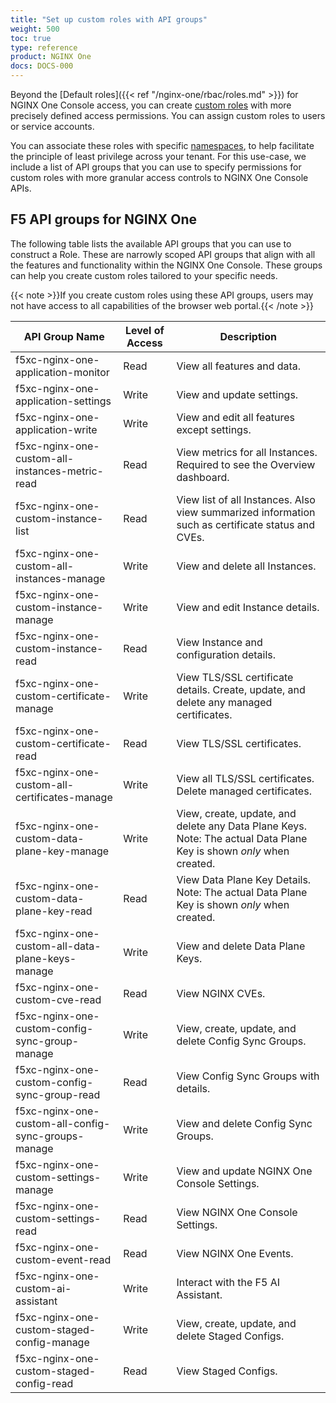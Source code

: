 ```yaml
---
title: "Set up custom roles with API groups"
weight: 500
toc: true
type: reference
product: NGINX One
docs: DOCS-000
---
```


Beyond the [Default roles]({{< ref "/nginx-one/rbac/roles.md" >}}) for NGINX One Console access, you can create [custom roles](https://docs.cloud.f5.com/docs-v2/administration/how-tos/user-mgmt/roles#custom-roles) with more precisely defined access permissions.
You can assign custom roles to users or service accounts.

You can associate these roles with specific [namespaces](https://docs.cloud.f5.com/docs-v2/multi-cloud-app-connect/how-to/app-security/service-policy), to help facilitate the principle of least privilege across your tenant. 
For this use-case, we include a list of API groups that you can use to specify permissions for custom roles with more granular access controls to NGINX One Console APIs.

## F5 API groups for NGINX One

The following table lists the available API groups that you can use to construct a Role. These are narrowly scoped API groups that align with all the features and functionality within the NGINX One Console. These groups can help you create custom roles tailored to your specific needs.

{{< note >}}If you create custom roles using these API groups, users may not have access to all capabilities of the browser web portal.{{< /note >}}

| API Group Name                          | Level of Access | Description                                                                                                                   |
|-----------------------------------------|-----------------|-------------------------------------------------------------------------------------------------------------------------------|
| f5xc-nginx-one-application-monitor      | Read            | View all features and data.                                                                                                |
| f5xc-nginx-one-application-settings     | Write           | View and update settings.                                                                                                |
| f5xc-nginx-one-application-write        | Write           | View and edit all features except settings.                                                                         |
| f5xc-nginx-one-custom-all-instances-metric-read    | Read            | View metrics for all Instances. Required to see the Overview dashboard.                                                  |
| f5xc-nginx-one-custom-instance-list                 | Read            | View list of all Instances. Also view summarized information such as certificate status and CVEs.                                            |
| f5xc-nginx-one-custom-all-instances-manage          | Write           | View and delete all Instances.                                                                                                |
| f5xc-nginx-one-custom-instance-manage               | Write           | View and edit Instance details.                                                                        |
| f5xc-nginx-one-custom-instance-read                 | Read            | View Instance and configuration details.                                                                        |
| f5xc-nginx-one-custom-certificate-manage            | Write           | View TLS/SSL certificate details. Create, update, and delete any managed certificates.                                    |
| f5xc-nginx-one-custom-certificate-read              | Read            | View TLS/SSL certificates.                                                                                    |
| f5xc-nginx-one-custom-all-certificates-manage       | Write           | View all TLS/SSL certificates. Delete managed certificates.                                               |
| f5xc-nginx-one-custom-data-plane-key-manage         | Write           | View, create, update, and delete any Data Plane Keys. Note: The actual Data Plane Key is shown _only_ when created. |
| f5xc-nginx-one-custom-data-plane-key-read           | Read            | View Data Plane Key Details. Note: The actual Data Plane Key is shown _only_ when created.                      |
| f5xc-nginx-one-custom-all-data-plane-keys-manage     | Write           | View and delete Data Plane Keys.                                                                         |
| f5xc-nginx-one-custom-cve-read                 | Read            | View NGINX CVEs.                                                                                                  |
| f5xc-nginx-one-custom-config-sync-group-manage     | Write           | View, create, update, and delete Config Sync Groups.                                                                      |
| f5xc-nginx-one-custom-config-sync-group-read       | Read            | View Config Sync Groups with details.                                                                                |
| f5xc-nginx-one-custom-all-config-sync-groups-manage | Write           | View and delete Config Sync Groups.                                                                           |
| f5xc-nginx-one-custom-settings-manage               | Write           | View and update NGINX One Console Settings.                                                                               |
| f5xc-nginx-one-custom-settings-read                 | Read            | View NGINX One Console Settings.                                                                                          |
| f5xc-nginx-one-custom-event-read                   | Read            | View NGINX One Events.                                                                                                    |
| f5xc-nginx-one-custom-ai-assistant                  | Write           | Interact with the F5 AI Assistant.                                                                                     |
| f5xc-nginx-one-custom-staged-config-manage         | Write           | View, create, update, and delete Staged Configs.                                                                          |
| f5xc-nginx-one-custom-staged-config-read           | Read            | View Staged Configs.                                                                                                      |
